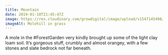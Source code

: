```yaml
---
title: Mountain
date: 2019-01-10T21:45:47Z
image: https://res.cloudinary.com/growdigital/image/upload/v1547145498/molehill-863D2E17.jpg
imageAlt: Molehill in grass
---
```


A mole in the #ForestGarden very kindly brought up some of the light clay loam soil. It’s gorgeous stuff, crumbly and almost orangey, with a few stones and slate bedrock not far beneath.
